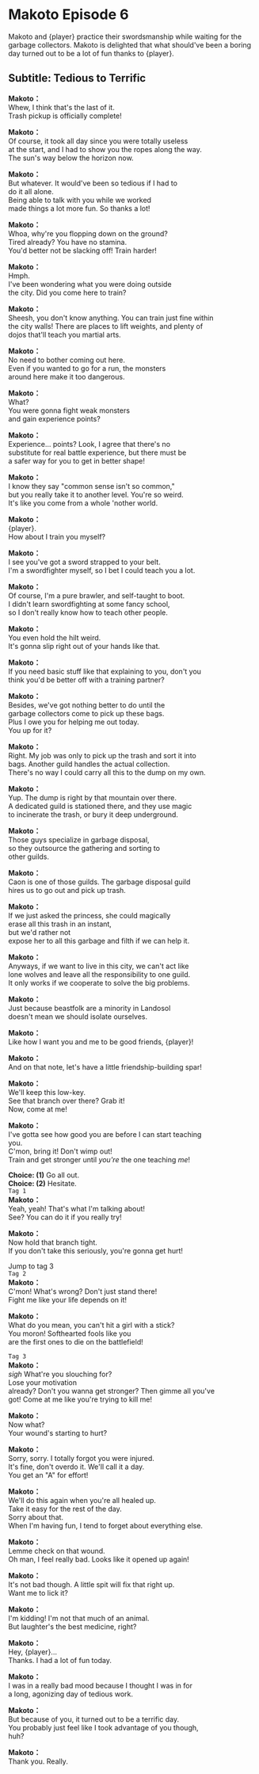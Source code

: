 # Makoto Episode 6
Makoto and {player} practice their swordsmanship while waiting for the garbage collectors. Makoto is delighted that what should've been a boring day turned out to be a lot of fun thanks to {player}.
  
## Subtitle: Tedious to Terrific
  
**Makoto：**  
Whew, I think that's the last of it.  
Trash pickup is officially complete!  
  
**Makoto：**  
Of course, it took all day since you were totally useless  
at the start, and I had to show you the ropes along the way.  
The sun's way below the horizon now.  
  
**Makoto：**  
But whatever. It would've been so tedious if I had to  
do it all alone.  
Being able to talk with you while we worked  
made things a lot more fun. So thanks a lot!  
  
**Makoto：**  
Whoa, why're you flopping down on the ground?  
Tired already? You have no stamina.  
You'd better not be slacking off! Train harder!  
  
**Makoto：**  
Hmph.  
I've been wondering what you were doing outside  
the city. Did you come here to train?  
  
**Makoto：**  
Sheesh, you don't know anything. You can train just fine within  
the city walls! There are places to lift weights, and plenty of  
dojos that'll teach you martial arts.  
  
**Makoto：**  
No need to bother coming out here.  
Even if you wanted to go for a run, the monsters  
around here make it too dangerous.  
  
**Makoto：**  
What?  
You were gonna fight weak monsters  
and gain experience points?  
  
**Makoto：**  
Experience... points? Look, I agree that there's no  
substitute for real battle experience, but there must be  
a safer way for you to get in better shape!  
  
**Makoto：**  
I know they say \"common sense isn't so common,\"  
but you really take it to another level. You're so weird.  
It's like you come from a whole 'nother world.  
  
**Makoto：**  
{player}.  
How about I train you myself?  
  
**Makoto：**  
I see you've got a sword strapped to your belt.  
I'm a swordfighter myself, so I bet I could teach you a lot.  
  
**Makoto：**  
Of course, I'm a pure brawler, and self-taught to boot.  
I didn't learn swordfighting at some fancy school,  
so I don't really know how to teach other people.  
  
**Makoto：**  
You even hold the hilt weird.  
It's gonna slip right out of your hands like that.  
  
**Makoto：**  
If you need basic stuff like that explaining to you, don't you  
think you'd be better off with a training partner?  
  
**Makoto：**  
Besides, we've got nothing better to do until the  
garbage collectors come to pick up these bags.  
Plus I owe you for helping me out today.  
You up for it?  
  
**Makoto：**  
Right. My job was only to pick up the trash and sort it into  
bags. Another guild handles the actual collection.  
There's no way I could carry all this to the dump on my own.  
  
**Makoto：**  
Yup. The dump is right by that mountain over there.  
A dedicated guild is stationed there, and they use magic  
to incinerate the trash, or bury it deep underground.  
  
**Makoto：**  
Those guys specialize in garbage disposal,  
so they outsource the gathering and sorting to  
other guilds.  
  
**Makoto：**  
Caon is one of those guilds. The garbage disposal guild  
hires us to go out and pick up trash.  
  
**Makoto：**  
If we just asked the princess, she could magically  
erase all this trash in an instant,  
but we'd rather not  
expose her to all this garbage and filth if we can help it.  
  
**Makoto：**  
Anyways, if we want to live in this city, we can't act like  
lone wolves and leave all the responsibility to one guild.  
It only works if we cooperate to solve the big problems.  
  
**Makoto：**  
Just because beastfolk are a minority in Landosol  
doesn't mean we should isolate ourselves.  
  
**Makoto：**  
Like how I want you and me to be good friends, {player}!  
  
**Makoto：**  
And on that note, let's have a little friendship-building spar!  
  
**Makoto：**  
We'll keep this low-key.  
See that branch over there? Grab it!  
 Now, come at me!  
  
**Makoto：**  
I've gotta see how good you are before I can start teaching  
you.  
 C'mon, bring it! Don't wimp out!  
Train and get stronger until *you're* the one teaching *me*!  
  
**Choice: (1)**  Go all out.  
**Choice: (2)**  Hesitate.  
`Tag 1`  
**Makoto：**  
Yeah, yeah! That's what I'm talking about!  
See? You can do it if you really try!  
  
**Makoto：**  
Now hold that branch tight.  
If you don't take this seriously, you're gonna get hurt!  
  
Jump to tag 3  
`Tag 2`  
**Makoto：**  
C'mon! What's wrong? Don't just stand there!  
Fight me like your life depends on it!  
  
**Makoto：**  
What do you mean, you can't hit a girl with a stick?  
You moron! Softhearted fools like you  
are the first ones to die on the battlefield!  
  
`Tag 3`  
**Makoto：**  
*sigh* What're you slouching for?  
Lose your motivation  
already? Don't you wanna get stronger? Then gimme all you've  
got! Come at me like you're trying to kill me!  
  
**Makoto：**  
Now what?  
Your wound's starting to hurt?  
  
**Makoto：**  
Sorry, sorry. I totally forgot you were injured.  
It's fine, don't overdo it. We'll call it a day.  
You get an \"A\" for effort!  
  
**Makoto：**  
We'll do this again when you're all healed up.  
Take it easy for the rest of the day.  
Sorry about that.  
When I'm having fun, I tend to forget about everything else.  
  
**Makoto：**  
Lemme check on that wound.  
Oh man, I feel really bad. Looks like it opened up again!  
  
**Makoto：**  
It's not bad though. A little spit will fix that right up.  
Want me to lick it?  
  
**Makoto：**  
I'm kidding! I'm not that much of an animal.  
But laughter's the best medicine, right?  
  
**Makoto：**  
Hey, {player}...  
Thanks. I had a lot of fun today.  
  
**Makoto：**  
I was in a really bad mood because I thought I was in for  
a long, agonizing day of tedious work.  
  
**Makoto：**  
But because of you, it turned out to be a terrific day.  
You probably just feel like I took advantage of you though,  
huh?  
  
**Makoto：**  
Thank you. Really.  
